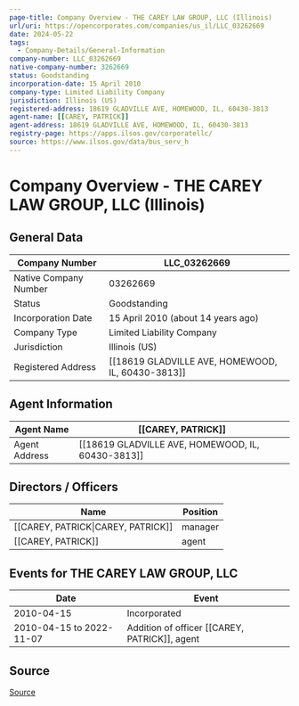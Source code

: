 ```yaml
---
page-title: Company Overview - THE CAREY LAW GROUP, LLC (Illinois)
url/uri: https://opencorporates.com/companies/us_il/LLC_03262669
date: 2024-05-22
tags:
  - Company-Details/General-Information
company-number: LLC_03262669
native-company-number: 3262669
status: Goodstanding
incorporation-date: 15 April 2010
company-type: Limited Liability Company
jurisdiction: Illinois (US)
registered-address: 18619 GLADVILLE AVE, HOMEWOOD, IL, 60430-3813
agent-name: [[CAREY, PATRICK]]
agent-address: 18619 GLADVILLE AVE, HOMEWOOD, IL, 60430-3813
registry-page: https://apps.ilsos.gov/corporatellc/
source: https://www.ilsos.gov/data/bus_serv_h
---
```


# Company Overview - THE CAREY LAW GROUP, LLC (Illinois)

## General Data

| Company Number        | LLC_03262669                               |
|-----------------------|--------------------------------------------|
| Native Company Number | 03262669                                   |
| Status                | Goodstanding                               |
| Incorporation Date    | 15 April 2010 (about 14 years ago)         |
| Company Type          | Limited Liability Company                  |
| Jurisdiction          | Illinois (US)                              |
| Registered Address    | [[18619 GLADVILLE AVE, HOMEWOOD, IL, 60430-3813]] |

## Agent Information

| Agent Name       | [[CAREY, PATRICK]]                                 |
|------------------|-----------------------------------------------|
| Agent Address    | [[18619 GLADVILLE AVE, HOMEWOOD, IL, 60430-3813]]       |

## Directors / Officers

| Name            | Position                                       |
|-----------------|------------------------------------------------|
| [[CAREY, PATRICK\|CAREY, PATRICK]]  | manager                                        |
| [[CAREY, PATRICK]]   | agent                                          |

## Events for THE CAREY LAW GROUP, LLC

| Date          | Event                                                        |
|---------------|--------------------------------------------------------------|
| 2010-04-15    | Incorporated                                                 |
| 2010-04-15 to 2022-11-07 | Addition of officer [[CAREY, PATRICK]], agent          |

## Source

[Source](https://www.ilsos.gov/data/bus_serv_h)